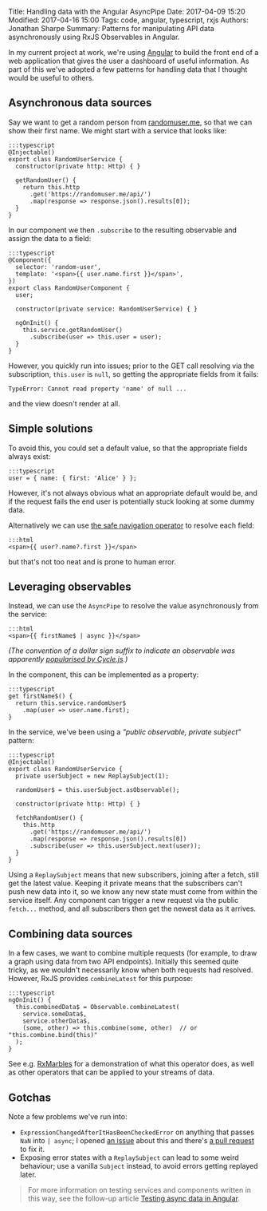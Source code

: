 Title: Handling data with the Angular AsyncPipe
Date: 2017-04-09 15:20
Modified: 2017-04-16 15:00
Tags: code, angular, typescript, rxjs
Authors: Jonathan Sharpe
Summary: Patterns for manipulating API data asynchronously using RxJS Observables in Angular. 

In my current project at work, we're using [Angular][6] to build the front end 
of a web application that gives the user a dashboard of useful information. As 
part of this we've adopted a few patterns for handling data that I thought 
would be useful to others. 

## Asynchronous data sources

Say we want to get a random person from [randomuser.me][3], so that we can show 
their first name. We might start with a service that looks like:

    :::typescript
    @Injectable()
    export class RandomUserService {
      constructor(private http: Http) { }
      
      getRandomUser() {
        return this.http
          .get('https://randomuser.me/api/')
          .map(response => response.json().results[0]);
      }
    }

In our component we then `.subscribe` to the resulting observable and assign 
the data to a field:

    :::typescript
    @Component({
      selector: 'random-user',
      template: '<span>{{ user.name.first }}</span>',
    })
    export class RandomUserComponent {
      user;
      
      constructor(private service: RandomUserService) { }
      
      ngOnInit() {
        this.service.getRandomUser()
          .subscribe(user => this.user = user);
      }
    }

However, you quickly run into issues; prior to the GET call resolving via the 
subscription, `this.user` is `null`, so getting the appropriate fields from it 
fails:

    TypeError: Cannot read property 'name' of null ...

and the view doesn't render at all. 

## Simple solutions

To avoid this, you could set a default value, so that the appropriate fields 
always exist:

    :::typescript
    user = { name: { first: 'Alice' } };

However, it's not always obvious what an appropriate default would be, and if 
the request fails the end user is potentially stuck looking at some dummy data. 

Alternatively we can use [the safe navigation operator][5] to resolve each 
field:

    :::html
    <span>{{ user?.name?.first }}</span>

but that's not too neat and is prone to human error.

## Leveraging observables

Instead, we can use the `AsyncPipe` to resolve the value asynchronously from 
the service:

    :::html
    <span>{{ firstName$ | async }}</span>
 
*(The convention of a dollar sign suffix to indicate an observable was 
apparently [popularised by Cycle.js][7].)*

In the component, this can be implemented as a property:

    :::typescript
    get firstName$() {
      return this.service.randomUser$
        .map(user => user.name.first);
    }

In the service, we've been using a *"public observable, private subject"* 
pattern:

    :::typescript
    @Injectable()
    export class RandomUserService {
      private userSubject = new ReplaySubject(1);
      
      randomUser$ = this.userSubject.asObservable();
      
      constructor(private http: Http) { }
      
      fetchRandomUser() {
        this.http
          .get('https://randomuser.me/api/')
          .map(response => response.json().results[0])
          .subscribe(user => this.userSubject.next(user));
      }
    }

Using a `ReplaySubject` means that new subscribers, joining after a fetch, 
still get the latest value. Keeping it private means that the subscribers can't 
push new data into it, so we know any new state must come from within the 
service itself. Any component can trigger a new request via the public 
`fetch...` method, and all subscribers then get the newest data as it arrives. 

## Combining data sources

In a few cases, we want to combine multiple requests (for example, to draw a 
graph using data from two API endpoints). Initially this seemed quite tricky, 
as we wouldn't necessarily know when both requests had resolved. However, RxJS 
provides `combineLatest` for this purpose:

    :::typescript
    ngOnInit() {
      this.combinedData$ = Observable.combineLatest(
        service.someData$,
        service.otherData$,
        (some, other) => this.combine(some, other)  // or "this.combine.bind(this)"
      );
    }

See e.g. [RxMarbles][4] for a demonstration of what this operator does, as well 
as other operators that can be applied to your streams of data. 

## Gotchas

Note a few problems we've run into:

 - `ExpressionChangedAfterItHasBeenCheckedError` on anything that passes `NaN` 
    into `| async`; I opened [an issue][1] about this and there's [a pull 
    request][2] to fix it. 
 - Exposing error states with a `ReplaySubject` can lead to some weird 
    behaviour; use a vanilla `Subject` instead, to avoid errors getting 
    replayed later. 
    
 > For more information on testing services and components written in this way, 
 > see the follow-up article [Testing async data in Angular][8].

  [1]: https://github.com/angular/angular/issues/15721
  [2]: https://github.com/angular/angular/pull/15723
  [3]: https://randomuser.me
  [4]: http://rxmarbles.com/#combineLatest
  [5]: https://angular.io/docs/ts/latest/guide/template-syntax.html#!%23safe-navigation-operator
  [6]: https://angular.io/
  [7]: https://cycle.js.org/basic-examples.html#basic-examples-increment-a-counter-what-is-the-convention
  [8]: {filename}/development/async-angular-tests.md
